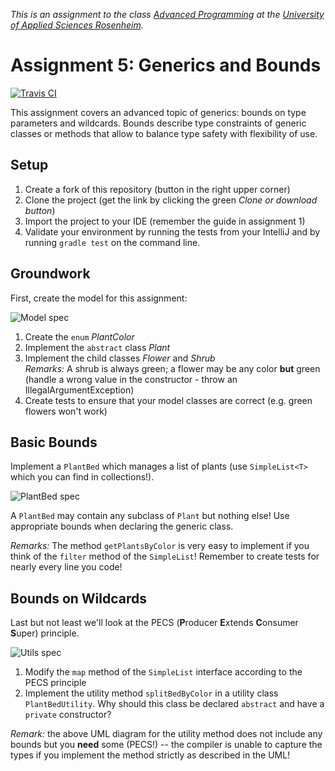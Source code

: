 _This is an assignment to the class [Advanced
Programming](https://hsro-inf-fpk.github.io) at the [University of
Applied Sciences Rosenheim](http://www.th-rosenheim.de)._

# Assignment 5: Generics and Bounds
[![Travis
CI](https://travis-ci.org/hsro-inf-prg3/05-generic-bounds.svg?branch=musterloesung)](https://travis-ci.org/hsro-inf-prg3/05-generic-bounds)


This assignment covers an advanced topic of generics: bounds on type
parameters and wildcards. Bounds describe type constraints of generic
classes or methods that allow to balance type safety with flexibility of
use.


## Setup

1. Create a fork of this repository (button in the right upper corner)
2. Clone the project (get the link by clicking the green _Clone or
download button_)
3. Import the project to your IDE (remember the guide in assignment 1)
4. Validate your environment by running the tests from your IntelliJ and
by running `gradle test` on the command line.


## Groundwork

First, create the model for this assignment:

![Model spec](./assets/class-spec-1.svg)

1. Create the `enum` _PlantColor_
2. Implement the `abstract` class _Plant_
3. Implement the child classes _Flower_ and _Shrub_<br>
    _Remarks:_ A shrub is always green; a flower may be any color
**but** green (handle a wrong value in the constructor - throw an
IllegalArgumentException) 
4. Create tests to ensure that your model classes are correct (e.g.
green flowers won't work)


## Basic Bounds

Implement a `PlantBed` which manages a list of plants (use
`SimpleList<T>` which you can find in collections!). 

![PlantBed spec](./assets/class-spec-2.svg)

A `PlantBed` may contain any subclass of `Plant` but nothing else!
Use appropriate bounds when declaring the generic class.

_Remarks:_ The method `getPlantsByColor` is very easy to implement if
you think of the `filter` method of the `SimpleList`! Remember to create
tests for nearly every line you code!


## Bounds on Wildcards

Last but not least we'll look at the PECS (**P**roducer **E**xtends
**C**onsumer **S**uper) principle.

![Utils spec](./assets/class-spec-3.svg)

1. Modify the `map` method of the `SimpleList` interface according to
the PECS principle
2. Implement the utility method `splitBedByColor` in a utility class
`PlantBedUtility`. 	Why should this class be declared `abstract` and
have a `private` constructor?

_Remark:_ the above UML diagram for the utility method does not include
any bounds but you **need** some (PECS!) -- the compiler is unable to
capture the types if you implement the method strictly as described in
the UML!
